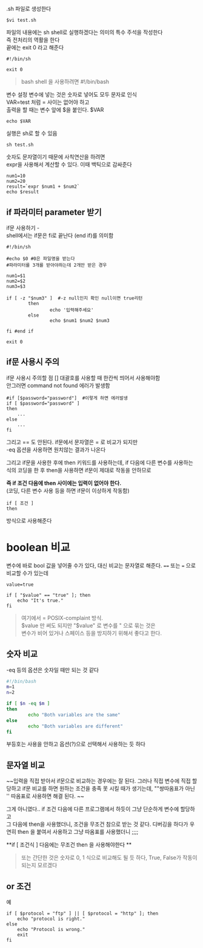 # 
.sh 파일로 생성한다
```
$vi test.sh
```

파일의 내용에는 sh shell로 실행하겠다는 의미의 특수 주석을 작성한다  
즉 전처리의 역활을 한다   
끝에는 exit 0 라고 해준다

```
#!/bin/sh

exit 0
```

> bash shell 을 사용하려면 #!/bin/bash

변수 설정
변수에 넣는 것은 숫자로 넣어도 모두 문자로 인식  
VAR=test 처럼 = 사이는 없어야 하고   
출력을 할 때는 변수 앞에 $을 붙인다. $VAR
```
echo $VAR
```

실행은 sh로 할 수 있음
```
sh test.sh
```

숫자도 문자열이기 때문에 사칙연산을 하려면  
expr을 사용해서 계산할 수 있다. 이때 백틱으로 감싸준다
```
num1=10
num2=20
result=`expr $num1 + $num2`
echo $result
```

## if  파라미터 parameter 받기

if문 사용하기 -   
shell에서는 if문은 fi로 끝난다 (end if)를 의미함
```shell
#!/bin/sh

#echo $0 #0은 파일명을 받는다
#파라미터를 3개를 받아야하는데 2개만 받은 경우

num1=$1
num2=$2
num3=$3

if [ -z "$num3" ]  #-z null인지 확인 null이면 true리턴 
        then
                echo '입력해주세요'
        else
                echo $num1 $num2 $num3

fi #end if

exit 0
```


## if문 사용시 주의

if문 사용시 주의할 점 [] 대괄호를 사용할 때 한칸씩 띄어서 사용해야함  
안그러면 command not found 에러가 발생함
```
#if [$password="password"]  #이렇게 하면 에러발생
if [ $password="password" ]
then
    ...
else 
    ...
fi
```
그리고 == 도 안된다. if문에서 문자열은 = 로 비교가 되지만   
-eq 옵션을 사용하면 원치않는 결과가 나온다  

그리고 if문을 사용한 후에 then 키워드를 사용하는데, if 다음에 다른 변수를 사용하는 식의 코딩을 한 후 then을 사용하면 if문이 제대로 작동을 안하므로   

**즉 if 조건 다음에 then 사이에는 입력이 없어야 한다.**  
(코딩, 다른 변수 사용 등을 하면 if문이 이상하게 작동함)
```
if [ 조건 ] 
then
```
방식으로 사용해준다 


# boolean 비교 
변수에 바로 bool 값을 넣어줄 수가 있다, 대신 비교는 문자열로 해준다.
`==` 또는 `=` 으로 비교할 수가 있는데  

```shell
value=true

if [ "$value" == "true" ]; then
    echo "It's true."
fi

```

> 여기에서 = POSIX-complaint 방식.   
$value 만 써도 되지만 "$value" 로 변수를 " 으로 묶는 것은  
변수가 비어 있거나 스페이스 등을 방지하기 위해서 좋다고 한다.   


## 숫자 비교
-eq 등의 옵션은 숫자일 때만 되는 것 같다  
```sh
#!/bin/bash
m=1
n=2

if [ $n -eq $m ]
then
        echo "Both variables are the same"
else
        echo "Both variables are different"
fi
```

부등호는 사용을 안하고 옵션(?)으로 선택해서 사용하는 듯 하다  



## 문자열 비교

~~입력을 직접 받아서 if문으로 비교하는 경우에는 잘 된다.  그러나 직접 변수에 직접 할당하고 if문 비교를 하면 원하는 조건을 충족 못 시킬 때가 생기는데, ""쌍따옴표가 아닌 '' 따옴표로 사용하면 해결 된다.   ~~

그게 아니였다..   if 조건 다음에 다른 프로그램에서 하듯이 그냥 단순하게 변수에 할당하고   
그 다음에 then을 사용했더니, 조건을 무조건 참으로 받는 것 같다. 디버깅을 하다가 우연히 then 을 붙여서 사용하고 그냥 따옴표를 사용했더니 ;;;;

**if [ 조건식 ] 다음에는 무조건 then 을 사용해야한다 **

> 또는 간단한 것은 숫자로 0, 1 식으로 비교해도 될 듯 하다, True, False가 작동이 되는지 모르겠다



## or 조건

예

```shell
if [ $protocol = "ftp" ] || [ $protocol = "http" ]; then
    echo "protocol is right."
else 
    echo "Protocol is wrong."
    exit
fi
```
